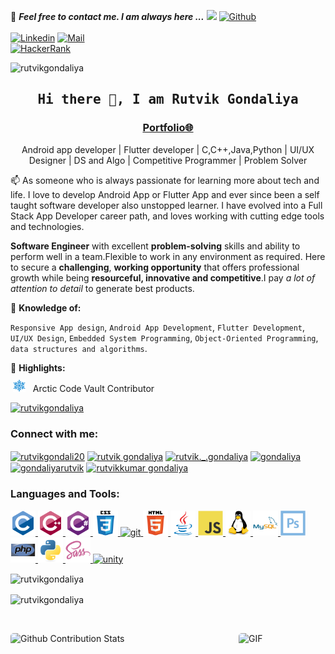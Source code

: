 <!--

## Complete list of github markdown emoji markup
https://gist.github.com/rxaviers/7360908

## technologies Icons 
https://simpleicons.org/

-->

📝 ***Feel free to contact me. I am always here ...*** <img src="https://media.giphy.com/media/WUlplcMpOCEmTGBtBW/giphy.gif" width="30">  [![Github](https://img.shields.io/github/followers/rutvikgondaliya?label=Follow%20Me&style=social)](https://github.com/rutvikgondaliya)
<br>
<br>
[![Linkedin](https://img.shields.io/badge/LinkedIn-Rutvik%20Gondaliya-blue?logo=Linkedin&logoColor=blue&labelColor=black)](https://www.linkedin.com/in/rutvik-gondaliya-8670741b6/)
[![Mail](https://img.shields.io/badge/gondaliyarutvik281@gmail.com-blue?logo=Gmail&logoColor=blue&labelColor=black)](mailto:gondaliyarutvik281@gmaail.com)
<br>
[![HackerRank](https://img.shields.io/badge/HackerRank-Rutvik_Gondaliya-brightgreen?logo=HackerRank&logoColor=Green&labelColor=black)](https://www.hackerrank.com/GondaliyaRutvik)
<!-- [![HitCount](http://hits.dwyl.com/Ahmad-Sawalqeh/Ahmad-Sawalqeh.svg)](http://hits.dwyl.com/Ahmad-Sawalqeh/Ahmad-Sawalqeh) -->


<p align="left"> <img src="https://komarev.com/ghpvc/?username=rutvikgondaliya&label=Profile%20views&color=0e75b6&style=flat" alt="rutvikgondaliya" /> </p>

<h2 align='center'><samp><strong>Hi there 👋, I am Rutvik Gondaliya</strong></samp></h2>
<h3 align='center'><strong><a href="https://github.com/rutvikgondaliya" target="_blank">Portfolio🌐</a></strong></h3>
<p align='center'>Android app developer | Flutter developer | C,C++,Java,Python | UI/UX Designer | DS and Algo | Competitive Programmer | Problem Solver</p>

<p align='left'> 📫 As someone who is always passionate for learning more about tech and life. I love to develop Android App or Flutter App and ever since been a self taught software developer also unstopped learner. I have evolved into a Full Stack App Developer career path, and loves working with cutting edge tools and technologies.</p>

**Software Engineer** with excellent **problem-solving** skills and ability to perform well in a team.Flexible to work in any environment as required. Here to secure a **challenging**, **working opportunity** that offers professional growth while being **resourceful, innovative and competitive**.I pay *a lot of attention to detail* to generate best products.


🧐 **Knowledge of:**<br>

`Responsive App design`, `Android App Development`, `Flutter Development`, `UI/UX Design`, `Embedded System Programming`, `Object-Oriented Programming`, `data structures and algorithms`.

🚩 **Highlights:** <br>
&nbsp;<img src='https://raw.githubusercontent.com/acervenky/animated-github-badges/master/assets/acbadge.gif' style="margin-top: 10px;" width="20px" height="20px">&nbsp;&nbsp;&nbsp;<span>Arctic Code Vault Contributor</span>

<p align="left"> <a href="https://github.com/ryo-ma/github-profile-trophy"><img src="https://github-profile-trophy.vercel.app/?username=rutvikgondaliya" alt="rutvikgondaliya" /></a> </p>

<h3 align="left">Connect with me:</h3>
<p align="left">
<a href="https://twitter.com/rutvikgondali20" target="blank"><img align="center" src="https://cdn.jsdelivr.net/npm/simple-icons@3.0.1/icons/twitter.svg" alt="rutvikgondali20" height="30" width="40" /></a>
<a href="https://linkedin.com/in/rutvik gondaliya" target="blank"><img align="center" src="https://cdn.jsdelivr.net/npm/simple-icons@3.0.1/icons/linkedin.svg" alt="rutvik gondaliya" height="30" width="40" /></a>
<a href="https://instagram.com/rutvik._.gondaliya" target="blank"><img align="center" src="https://cdn.jsdelivr.net/npm/simple-icons@3.0.1/icons/instagram.svg" alt="rutvik._.gondaliya" height="30" width="40" /></a>
<a href="https://www.codechef.com/users/gondaliya" target="blank"><img align="center" src="https://cdn.jsdelivr.net/npm/simple-icons@3.1.0/icons/codechef.svg" alt="gondaliya" height="30" width="40" /></a>
<a href="https://www.hackerrank.com/gondaliyarutvik" target="blank"><img align="center" src="https://cdn.jsdelivr.net/npm/simple-icons@3.0.1/icons/hackerrank.svg" alt="gondaliyarutvik" height="30" width="40" /></a>
<a href="https://www.hackerearth.com/rutvikkumar gondaliya" target="blank"><img align="center" src="https://cdn.jsdelivr.net/npm/simple-icons@3.0.1/icons/hackerearth.svg" alt="rutvikkumar gondaliya" height="30" width="40" /></a>
</p>

<h3 align="left">Languages and Tools:</h3>
<p align="left"> <a href="https://www.cprogramming.com/" target="_blank"> <img src="https://raw.githubusercontent.com/devicons/devicon/master/icons/c/c-original.svg" alt="c" width="40" height="40"/> </a> <a href="https://www.w3schools.com/cpp/" target="_blank"> <img src="https://raw.githubusercontent.com/devicons/devicon/master/icons/cplusplus/cplusplus-original.svg" alt="cplusplus" width="40" height="40"/> </a> <a href="https://www.w3schools.com/cs/" target="_blank"> <img src="https://raw.githubusercontent.com/devicons/devicon/master/icons/csharp/csharp-original.svg" alt="csharp" width="40" height="40"/> </a> <a href="https://www.w3schools.com/css/" target="_blank"> <img src="https://raw.githubusercontent.com/devicons/devicon/master/icons/css3/css3-original-wordmark.svg" alt="css3" width="40" height="40"/> </a> <a href="https://git-scm.com/" target="_blank"> <img src="https://www.vectorlogo.zone/logos/git-scm/git-scm-icon.svg" alt="git" width="40" height="40"/> </a> <a href="https://www.w3.org/html/" target="_blank"> <img src="https://raw.githubusercontent.com/devicons/devicon/master/icons/html5/html5-original-wordmark.svg" alt="html5" width="40" height="40"/> </a> <a href="https://www.java.com" target="_blank"> <img src="https://raw.githubusercontent.com/devicons/devicon/master/icons/java/java-original.svg" alt="java" width="40" height="40"/> </a> <a href="https://developer.mozilla.org/en-US/docs/Web/JavaScript" target="_blank"> <img src="https://raw.githubusercontent.com/devicons/devicon/master/icons/javascript/javascript-original.svg" alt="javascript" width="40" height="40"/> </a> <a href="https://www.linux.org/" target="_blank"> <img src="https://raw.githubusercontent.com/devicons/devicon/master/icons/linux/linux-original.svg" alt="linux" width="40" height="40"/> </a> <a href="https://www.mysql.com/" target="_blank"> <img src="https://raw.githubusercontent.com/devicons/devicon/master/icons/mysql/mysql-original-wordmark.svg" alt="mysql" width="40" height="40"/> </a> <a href="https://www.photoshop.com/en" target="_blank"> <img src="https://raw.githubusercontent.com/devicons/devicon/master/icons/photoshop/photoshop-line.svg" alt="photoshop" width="40" height="40"/> </a> <a href="https://www.php.net" target="_blank"> <img src="https://raw.githubusercontent.com/devicons/devicon/master/icons/php/php-original.svg" alt="php" width="40" height="40"/> </a> <a href="https://www.python.org" target="_blank"> <img src="https://raw.githubusercontent.com/devicons/devicon/master/icons/python/python-original.svg" alt="python" width="40" height="40"/> </a> <a href="https://sass-lang.com" target="_blank"> <img src="https://raw.githubusercontent.com/devicons/devicon/master/icons/sass/sass-original.svg" alt="sass" width="40" height="40"/> </a> <a href="https://unity.com/" target="_blank"> <img src="https://www.vectorlogo.zone/logos/unity3d/unity3d-icon.svg" alt="unity" width="40" height="40"/> </a> </p>


<p><img align="center" src="https://github-readme-stats.vercel.app/api/top-langs?username=rutvikgondaliya&show_icons=true&locale=en&layout=compact" alt="rutvikgondaliya" /></p>

<p><img align="center" src="https://github-readme-streak-stats.herokuapp.com/?user=rutvikgondaliya&" alt="rutvikgondaliya" /></p>


<!-- ✅  **GitHub Extra Pins**

[![ReadMe Card](https://github-readme-stats.vercel.app/api/pin/?username=rutvikgondaliya&repo=rutvikgondaliya)](https://github.com/rutvikgondaliya) -->

</br>
<p style="display: flex; justify-contect: space-between;">
<img style="border-radius: 5px; margin-bottom: 5px" alt="Github Contribution Stats" width="330px" height="240px" src="https://github-contribution-stats.vercel.app/api/?username=rutvikgondaliya" />
<img style="border-radius: 5px; margin: 0 0 5px 35px;" alt="GIF" width="320px" height="240px" src="https://miro.medium.com/max/875/1*Urc28sbnORGOW5oyohQ06g.gif" />
</p>
